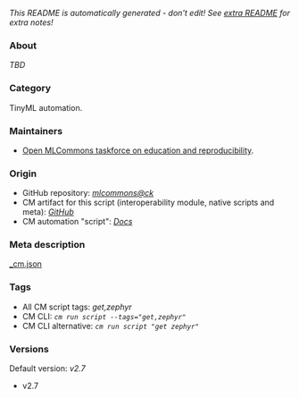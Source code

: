 *This README is automatically generated - don't edit! See [extra README](README-extra.md) for extra notes!*

### About

*TBD*

### Category

TinyML automation.

### Maintainers

* [Open MLCommons taskforce on education and reproducibility](https://github.com/mlcommons/ck/blob/master/docs/mlperf-education-workgroup.md).

### Origin

* GitHub repository: *[mlcommons@ck](https://github.com/mlcommons/ck/tree/master/cm-mlops)*
* CM artifact for this script (interoperability module, native scripts and meta): *[GitHub](https://github.com/mlcommons/ck/tree/master/cm-mlops/script/get-zephyr)*
* CM automation "script": *[Docs](https://github.com/octoml/ck/blob/master/docs/list_of_automations.md#script)*


### Meta description
[_cm.json](_cm.json)


### Tags
* All CM script tags: *get,zephyr*
* CM CLI: *`cm run script --tags="get,zephyr"`*
* CM CLI alternative: *`cm run script "get zephyr"`*


### Versions
Default version: *v2.7*

* v2.7